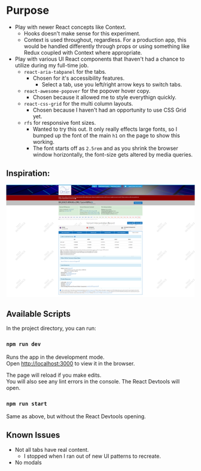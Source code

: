 # Purpose

- Play with newer React concepts like Context.
  - Hooks doesn't make sense for this experiment.
  - Context is used throughout, regardless. For a production app, this would be handled differently through props or using something like Redux coupled with Context where appropriate.
- Play with various UI React components that Ihaven't had a chance to utilize during my full-time job.
  - `react-aria-tabpanel` for the tabs.
    - Chosen for it's accessibility features.
      - Select a tab, use you left/right arrow keys to switch tabs.
  - `react-awesome-popover` for the popover hover copy.
    - Chosen because it allowed me to style everythign quickly.
  - `react-css-grid` for the multi column layouts.
    - Chosen because I haven't had an opportunity to use CSS Grid yet.
  - `rfs` for responsive font sizes.
    - Wanted to try this out. It only really effects large fonts, so I bumped up the font of the main `h1` on the page to show this working.
    - The font starts off as `2.5rem` and as you shrink the browser window horizontally, the font-size gets altered by media queries.

## Inspiration:

![Screenshot taken from tool](media/clingen_base_page.png)

## Available Scripts

In the project directory, you can run:

### `npm run dev`

Runs the app in the development mode.<br>
Open [http://localhost:3000](http://localhost:3000) to view it in the browser.

The page will reload if you make edits.<br>
You will also see any lint errors in the console.
The React Devtools will open.

### `npm run start`

Same as above, but without the React Devtools opening.

## Known Issues

- Not all tabs have real content.
  - I stopped when I ran out of new UI patterns to recreate.
- No modals
